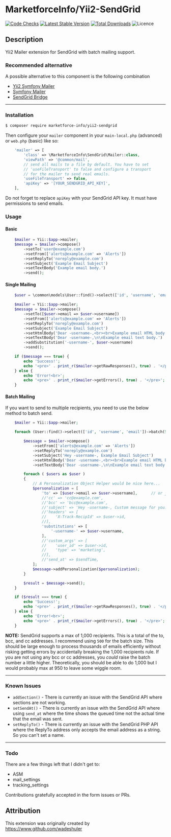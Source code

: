 # MarketforceInfo/Yii2-SendGrid

[![Code Checks](https://img.shields.io/github/actions/workflow/status/marketforce-info/yii2-sendgrid/code-checks.yml?branch=main&logo=github)](https://github.com/marketforce-info/yii2-sendgrid/actions/workflows/code-checks.yml)
[![Latest Stable Version](https://img.shields.io/github/v/release/marketforce-info/yii2-sendgrid?logo=packagist)](https://github.com/marketforce-info/yii2-sendgrid/releases)
[![Total Downloads](https://img.shields.io/packagist/dt/marketforce-info/yii2-sendgrid?logo=packagist)](https://packagist.org/packages/marketforce-info/yii2-sendgrid)
![Licence](https://img.shields.io/github/license/marketforce-info/yii2-sendgrid.svg)

## Description
Yii2 Mailer extension for SendGrid with batch mailing support.

### Recommended alternative

A possible alternative to this component is the following combination
- [Yii2 Symfony Mailer](https://github.com/yiisoft/yii2-symfonymailer)
- [Symfony Mailer](https://symfony.com/doc/current/mailer.html)
- [SendGrid Bridge](https://github.com/symfony/symfony/blob/6.3/src/Symfony/Component/Mailer/Bridge/Sendgrid/README.md)

---

### Installation

```bash
$ composer require marketforce-info/yii2-sendgrid
```

Then configure your `mailer` component in your `main-local.php` (advanced) or `web.php` (basic) like so:
```php
    'mailer' => [
        'class' => \MarketforceInfo\SendGrid\Mailer::class,
        'viewPath' => '@common/mail',
        // send all mails to a file by default. You have to set
        // 'useFileTransport' to false and configure a transport
        // for the mailer to send real emails.
        'useFileTransport' => false,
        'apiKey' => '[YOUR_SENDGRID_API_KEY]',
    ],
```

Do not forget to replace `apiKey` with your SendGrid API key. It must have permissions to send emails.

### Usage

#### Basic

```php
    $mailer = Yii::$app->mailer;
    $message = $mailer->compose()
        ->setTo('user@example.com')
        ->setFrom(['alerts@example.com' => 'Alerts'])
        ->setReplyTo('noreply@example.com')
        ->setSubject('Example Email Subject')
        ->setTextBody('Example email body.')
        ->send();
```

#### Single Mailing

```php
    $user = \common\models\User::find()->select(['id', 'username', 'email'])->where(['id' => 1])->one();

    $mailer = Yii::$app->mailer;
    $message = $mailer->compose()
        ->setTo([$user->email => $user->username])
        ->setFrom(['alerts@example.com' => 'Alerts'])
        ->setReplyTo('noreply@example.com')
        ->setSubject('Example Email Subject')
        ->setHtmlBody('Dear -username-,<br><br>Example email HTML body.')
        ->setTextBody('Dear -username-,\n\nExample email text body.')
        ->addSubstitution('-username-', $user->username)
        ->send();

    if ($message === true) {
        echo 'Success!';
        echo '<pre>' . print_r($mailer->getRawResponses(), true) . '</pre>';
    } else {
        echo 'Error!<br>';
        echo '<pre>' . print_r($mailer->getErrors(), true) . '</pre>';
    }
```

#### Batch Mailing

If you want to send to multiple recipients, you need to use the below method to batch send.
```php
    $mailer = Yii::$app->mailer;

    foreach (User::find()->select(['id', 'username', 'email'])->batch(500) as $users) {

        $message = $mailer->compose()
            ->setFrom(['alerts@example.com' => 'Alerts'])
            ->setReplyTo('noreply@example.com')
            ->setSubject('Hey -username-, Example Email Subject')
            ->setHtmlBody('Dear -username-,<br><br>Example email HTML body.')
            ->setTextBody('Dear -username-,\n\nExample email text body.')

        foreach ( $users as $user )
        {
            // A Personalization Object Helper would be nice here...
            $personalization = [
                'to' => [$user->email => $user->username],      // or just `email@example.com`
                //'cc' => 'cc@example.com',
                //'bcc' => 'bcc@example.com',
                //'subject' => 'Hey -username-, Custom message for you!',
                //'headers' => [
                //    'X-Track-RecipId' => $user->id,
                //],
                'substitutions' => [
                    '-username-' => $user->username,
                ],
                //'custom_args' => [
                //    'user_id' => $user->id,
                //    'type' => 'marketing',
                //],
                //'send_at' => $sendTime,
            ];
            $message->addPersonalization($personalization);
        }

        $result = $message->send();
    }

    if ($result === true) {
        echo 'Success!';
        echo '<pre>' . print_r($mailer->getRawResponses(), true) . '</pre>';
    } else {
        echo 'Error!<br>';
        echo '<pre>' . print_r($mailer->getErrors(), true) . '</pre>';
    }
```

**NOTE:** SendGrid supports a max of 1,000 recipients. This is a total of the to, bcc, and cc addresses. I recommend using `500` for the batch size. This should be large enough to process thousands of emails efficiently without risking getting errors by accidentally breaking the 1,000 recipients rule. If you are not using any bcc or cc addresses, you *could* raise the batch number a little higher. Theoretically, you should be able to do 1,000 but I would probably max at 950 to leave some wiggle room.

---

### Known Issues

- `addSection()` - There is currently an issue with the SendGrid API where sections are not working.
- `setSendAt()` - There is currently an issue with the SendGrid API where using `send_at` where the time shows the queued time not the actual time that the email was sent.
- `setReplyTo()` - There is currently an issue with the SendGrid PHP API where the ReplyTo address only accepts the email address as a string. So you can't set a name.

---

### Todo

There are a few things left that I didn't get to:

- ASM
- mail_settings
- tracking_settings

Contributions gratefully accepted in the form issues or PRs.

## Attribution
This extension was originally created by https://www.github.com/wadeshuler
